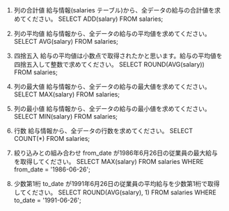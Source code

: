 1. 列の合計値
給与情報(salaries テーブル)から、全データの給与の合計値を求めてください。
SELECT ADD(salary) FROM salaries;

2. 列の平均値
給与情報から、全データの給与の平均値を求めてください。
SELECT AVG(salary) FROM salaries;

3. 四捨五入
給与の平均値は小数点で取得されたかと思います。給与の平均値を四捨五入して整数で求めてください。
SELECT ROUND(AVG(salary)) FROM salaries;

3. 列の最大値
給与情報から、全データの給与の最大値を求めてください。
SELECT MAX(salary) FROM salaries;

4. 列の最小値
給与情報から、全データの給与の最小値を求めてください。
SELECT MIN(salary) FROM salaries;

5. 行数
給与情報から、全データの行数を求めてください。
SELECT COUNT(*) FROM salaries;

6. 絞り込みとの組み合わせ
from_date が1986年6月26日の従業員の最大給与を取得してください。
SELECT MAX(salary) FROM salaries WHERE from_date = '1986-06-26';

7. 少数第1桁
to_date が1991年6月26日の従業員の平均給与を少数第1桁で取得してください。
SELECT ROUND(AVG(salary), 1) FROM salaries WHERE to_date = '1991-06-26';

